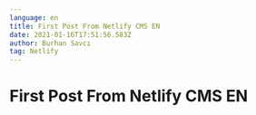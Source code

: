 ```yaml
---
language: en
title: First Post From Netlify CMS EN
date: 2021-01-16T17:51:56.583Z
author: Burhan Savcı
tag: Netlify
---
```

# First Post From Netlify CMS EN
